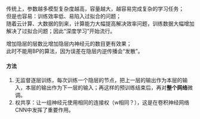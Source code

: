 传统上，参数越多模型复杂度越高，容量越大，越容易完成复杂的学习任务；  
但是也容易：训练效率低、易陷入过拟合的问题；  
随着云计算、大数据的到来，计算能力大幅提高解决效率问题，训练数据大幅增加解决了过拟合问题；因此“深度学习”开始流行。

增加隐层的层数比增加隐层内神经元的数目更有效果；  
此时不能用BP的算法，因为误差在隐层内逆传播会“发散”。  

#### 方法
1. 无监督逐层训练，每次训练一个隐层的节点，把上一层的输出作为本层的输入，本层的输出作为下一层的输入；再这样的预训练结束后，再对**整个网络**微调。
2. 权共享：让一组神经元使用相同的连接权（w相同？），这是在卷积神经网络CNN中发挥了重要作用。
